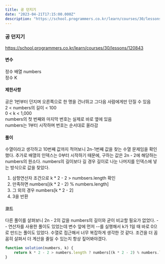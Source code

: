 ```yaml
---
title: 공 던지기
date: "2023-04-21T17:15:00.000Z"
description: "https://school.programmers.co.kr/learn/courses/30/lessons/120843"
---
```

### 공 던지기    
https://school.programmers.co.kr/learn/courses/30/lessons/120843    
    
#### 변수    
정수 배열 numbers    
정수 K    
    
#### 제한사항    
공은 1번부터 던지며 오른쪽으로 한 명을 건너뛰고 그다음 사람에게만 던질 수 있음    
2 < numbers의 길이 < 100    
0 < k < 1,000    
numbers의 첫 번째와 마지막 번호는 실제로 바로 옆에 있음    
numbers는 1부터 시작하며 번호는 순서대로 올라감    
    
#### 풀이    
수열이라고 생각하고 10번째 값까지 적어보니 2n-1번째 값을 찾는 수열 문제임을 확인했다. 추가로 배열의 인덱스는 0부터 시작하기 때문에, 구하는 값은 2n - 2에 해당하는 numbers의 원소다. numbers의 길이보다 길 경우 길이로 나눈 나머지를 인덱스에 넣는 방식으로 값을 찾았다.    
1. 삼항연산자 조건으로 k * 2 - 2 > numbsers.length 확인    
2. 만족하면 numbers[(k * 2 - 2) % numbers.length]    
3. 그 외의 경우 numbers[k * 2 - 2]    
4. 3을 반환    
    
#### 코드    
다른 풀이를 살펴보니 2n - 2의 값을 numbers의 길이와 굳이 비교할 필요가 없었다. -- 연산자를 사용한 풀이도 있었는데 변수 앞에 먼저 --를 실행해서 k가 1일 때 바로 0으로 만드는 풀이도 있었다. 수열로 접근해서 너무 복잡하게 생각한 것 같다. 조건을 더 꼼꼼히 살펴서 더 계산을 줄일 수 있는지 항상 짚어봐야겠다.    
```JavaScript
function solution(numbers, k) {
    return k * 2 - 2 > numbers.length ? numbers[(k * 2 - 2) % numbers.length] : numbers[k * 2 - 2];
}
```